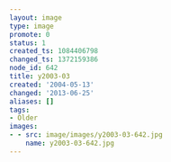 ```yaml
---
layout: image
type: image
promote: 0
status: 1
created_ts: 1084406798
changed_ts: 1372159386
node_id: 642
title: y2003-03
created: '2004-05-13'
changed: '2013-06-25'
aliases: []
tags:
- Older
images:
- - src: image/images/y2003-03-642.jpg
    name: y2003-03-642.jpg
---
```


